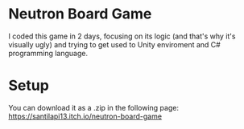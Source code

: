 # Neutron Board Game
I coded this game in 2 days, focusing on its logic (and that's why it's visually ugly) and trying to get used to Unity enviroment and C# programming language.

# Setup
You can download it as a .zip in the following page:
https://santilapi13.itch.io/neutron-board-game
